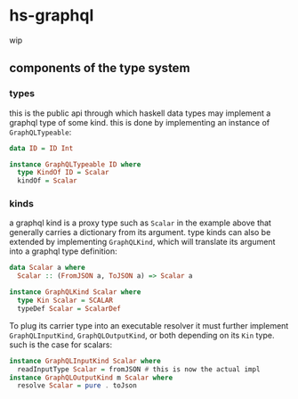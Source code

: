 # hs-graphql

wip

## components of the type system

### types
this is the public api through which haskell data types may implement a graphql type of some kind.
this is done  by implementing an instance of `GraphQLTypeable`:
```hs
data ID = ID Int

instance GraphQLTypeable ID where
  type KindOf ID = Scalar
  kindOf = Scalar
```

### kinds
a graphql kind is a proxy type such as `Scalar` in the example above that generally carries a dictionary from its argument.
type kinds can also be extended by implementing `GraphQLKind`, which will translate its argument into a graphql type definition:
```hs
data Scalar a where
  Scalar :: (FromJSON a, ToJSON a) => Scalar a

instance GraphQLKind Scalar where
  type Kin Scalar = SCALAR
  typeDef Scalar = ScalarDef
```
To plug its carrier type into an executable resolver it must further implement `GraphQLInputKind`, `GraphQLOutputKind`, or both depending on its `Kin` type. such is the case for scalars: 
```hs
instance GraphQLInputKind Scalar where
  readInputType Scalar = fromJSON # this is now the actual impl
instance GraphQLOutputKind m Scalar where
  resolve Scalar = pure . toJson
```
